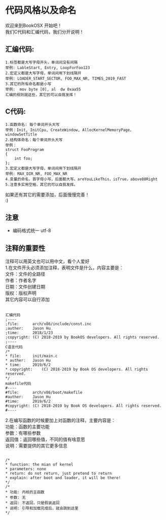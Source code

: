 # 代码风格以及命名
欢迎来到BookOSX
开始吧！  
我们C代码和汇编代码，我们分开说明！  
## 汇编代码:  
    1.标签都是大写字母开头，单词间没有间隔  
    举例: LableStart, Entry, LoopForFoo123    
    2.宏定义都是大写字母，单词间用下划线隔开  
    举例: LOADER_START_SECTOR, FOO_MAX_NR, TIMES_2019_FAST  
    3.其它的所有命名都是小写  
    举例:  mov byte [0], al  dw 0xaa55  
    汇编的规则就这些，其它的可以自我发挥！
## C代码:  
    1.函数命名: 每个单词开头大写  
    举例：Init, InitCpu, CreateWindow, AllocKernelMemoryPage，windowSetTitle  
    2.结构体命名：每个单词开头大写  
    举例：  
    struct FooProgram  
    {  
        int foo;  
    };   
    3.宏定义都是大写字母，单词间用下划线隔开  
    举例: MAX_DIR_NR, FOO_MAX_NR  
    4.变量的命名，首字母小写，后面都大写。areYouLikeThis，isTrue，above80Right  
    5.注意多实用空格，其它的可以自我发挥。  
如果还有其它的需要添加，后面慢慢完善！  
:)  
## 注意
- 编码格式统一 utf-8  

## 注释的重要性  
注释可以用英文也可以用中文，看个人爱好  
1.在文件开头必须添加注释，表明文件是什么，内容主要是：  
文件：文件的全路径  
作者：作者名字  
日期：文件创建日期  
版权：版权声明  
其它内容可以自行添加  
##  
    汇编代码  
    ;----  
    ;file:      arch/x86/include/const.inc  
    ;auther:    Jason Hu  
    ;time:      2018/1/23  
    ;copyright:	(C) 2018-2019 by BookOS developers. All rights reserved.  
    ;----  
    C语言代码  
    /*  
    * file:		init/main.c  
    * auther:	Jason Hu  
    * time:		2019/6/2  
    * copyright:	(C) 2018-2019 by Book OS developers. All rights reserved.  
    */  
    makefile代码
    #----  
    #file:		arch/x86/boot/makefile  
    #auther: 	Jason Hu  
    #time: 		2019/6/2  
    #copyright:	(C) 2018-2019 by Book OS developers. All rights reserved.  
    #----  

2.在编写函数的时候要加上对函数的注释，主要内容是：  
功能：函数的主要功能  
参数：有哪些参数  
返回值：返回哪些值，不同的值有啥意思  
说明：需要提供的其它更多信息  
##  
    /*
    * function: the mian of kernel
    * parameters: none
    * return: do not return, just pretend to return
    * explain: after boot and loader, it will be there!
    */
    /*
    * 功能: 内核的主函数
    * 参数: 无
    * 返回: 不返回，只是假装返回
    * 说明: 引导和加载完成后，就会跳到这里
    */
